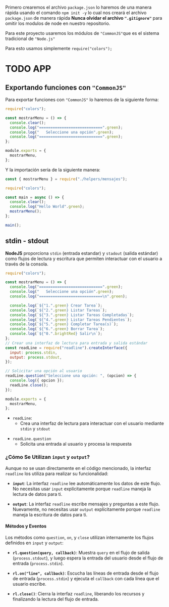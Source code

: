 Primero crearemos el archivo `package.json` lo haremos de una manera rápida usando el comando `npm init -y` lo cual nos creará el archivo `package.json` de manera rápida
**Nunca olvidar el archivo `".gitignore"`** para omitir los modulos de node en nuestro repositorio.

Para este proyecto usaremos los módulos de `"CommonJS"`que es el sistema tradicional de `"Node.js"`

Para esto usamos simplemente `require("colors");`

# TODO APP

## Exportando funciones con `"CommonJS"`

Para exportar funciones con `"CommonJS"` lo haremos de la siguiente forma:

```javascript
require("colors");

const mostrarMenu = () => {
  console.clear();
  console.log("============================".green);
  console.log("   Seleccione una opción".green);
  console.log("============================".green);
};

module.exports = {
  mostrarMenu,
};
```

Y la importación sería de la siguiente manera:

```javascript
const { mostrarMenu } = require("./helpers/mensajes");

require("colors");

const main = async () => {
  console.clear();
  console.log("Hello World".green);
  mostrarMenu();
};

main();
```

## stdin - stdout

**NodeJS** proporciona `stdin` (entrada estandar) y `stadout` (salida estándar) como flujos de lectura y escritura que permiten interactuar con el usuario a través de la consola.

```javascript
require("colors");

const mostrarMenu = () => {
  console.log("============================".green);
  console.log("   Seleccione una opción".green);
  console.log("============================\n".green);

  console.log(`${"1.".green} Crear Tarea`);
  console.log(`${"2.".green} Listar Tareas`);
  console.log(`${"3.".green} Listar Tareas Completadas`);
  console.log(`${"4.".green} Listar Tareas Pendientes`);
  console.log(`${"5.".green} Completar Tarea(s)`);
  console.log(`${"6.".green} Borrar Tarea`);
  console.log(`${"0.".brightRed} Salir\n`);
};
// Crear una interfaz de lectura para entrada y salida estándar
const readLine = require("readline").createInterface({
  input: process.stdin,
  output: process.stdout,
});

// Solicitar una opción al usuario
readLine.question("Seleccione una opción: ", (opcion) => {
  console.log({ opcion });
  readLine.close();
});

module.exports = {
  mostrarMenu,
};
```

- `readLine`:
  - Crea una interfaz de lectura para interactuar con el usuario mediante `stdin` y `stdout`

* `readLine.question`
  - Solicita una entrada al usuario y procesa la respuesta

### ¿Cómo Se Utilizan `input` y `output`?

Aunque no se usan directamente en el código mencionado, la interfaz `readline` los utiliza para realizar su funcionalidad:

- **`input`**: La interfaz `readline` lee automáticamente los datos de este flujo. No necesitas usar `input` explícitamente porque `readline` maneja la lectura de datos para ti.

- **`output`**: La interfaz `readline` escribe mensajes y preguntas a este flujo. Nuevamente, no necesitas usar `output` explícitamente porque `readline` maneja la escritura de datos para ti.

#### Métodos y Eventos

Los métodos como `question`, `on`, y `close` utilizan internamente los flujos definidos en `input` y `output`:

- **`rl.question(query, callback)`**: Muestra `query` en el flujo de salida (`process.stdout`), y luego espera la entrada del usuario desde el flujo de entrada (`process.stdin`).

- **`rl.on("line", callback)`**: Escucha las líneas de entrada desde el flujo de entrada (`process.stdin`) y ejecuta el `callback` con cada línea que el usuario escribe.

- **`rl.close()`**: Cierra la interfaz `readline`, liberando los recursos y finalizando la lectura del flujo de entrada.
